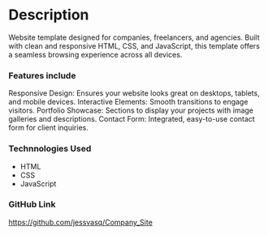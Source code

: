 # Description
Website template designed for companies, freelancers, and agencies. Built with clean and responsive HTML, CSS, and JavaScript, this template offers a seamless browsing experience across all devices. 

### Features include
Responsive Design: Ensures your website looks great on desktops, tablets, and mobile devices.
Interactive Elements: Smooth transitions to engage visitors.
Portfolio Showcase: Sections to display your projects with image galleries and descriptions.
Contact Form: Integrated, easy-to-use contact form for client inquiries.

### Technnologies Used 
- HTML
- CSS
- JavaScript

### GitHub Link
https://github.com/jessvasq/Company_Site
